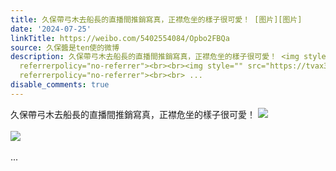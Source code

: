 ```yaml
---
title: 久保帶弓木去船長的直播間推銷寫真，正襟危坐的樣子很可愛！ [图片][图片]
date: '2024-07-25'
linkTitle: https://weibo.com/5402554084/Opbo2FBQa
source: 久保醬是ten使的微博
description: 久保帶弓木去船長的直播間推銷寫真，正襟危坐的樣子很可愛！ <img style="" src="https://tvax4.sinaimg.cn/large/005TCz76gy1hs086uoj11j30l20mhtak.jpg"
  referrerpolicy="no-referrer"><br><br><img style="" src="https://tvax3.sinaimg.cn/large/005TCz76gy1hs086v9yl1j30nd0np0uz.jpg"
  referrerpolicy="no-referrer"><br><br> ...
disable_comments: true
---
```

久保帶弓木去船長的直播間推銷寫真，正襟危坐的樣子很可愛！ <img style="" src="https://tvax4.sinaimg.cn/large/005TCz76gy1hs086uoj11j30l20mhtak.jpg" referrerpolicy="no-referrer"><br><br><img style="" src="https://tvax3.sinaimg.cn/large/005TCz76gy1hs086v9yl1j30nd0np0uz.jpg" referrerpolicy="no-referrer"><br><br> ...